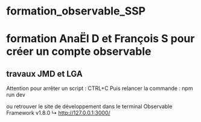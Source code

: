 # formation_observable_SSP

# formation AnaËl D et François S pour créer un compte observable

## travaux JMD et LGA

Attention pour arrêter un script : CTRL+C
Puis relancer la commande : npm run dev   

ou retrouver le site de développement dans le terminal
Observable Framework v1.8.0
↳ http://127.0.0.1:3000/